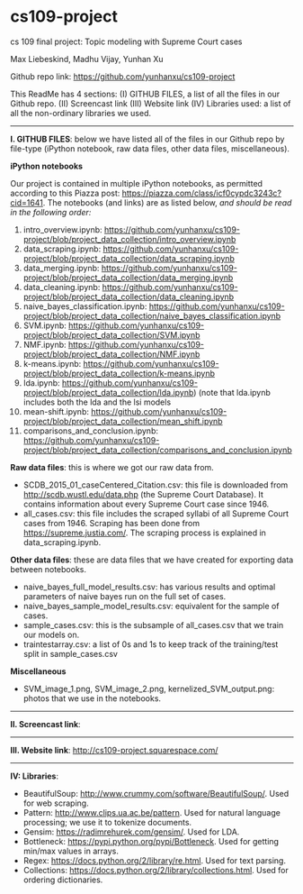 # cs109-project
cs 109 final project: Topic modeling with Supreme Court cases

Max Liebeskind, Madhu Vijay, Yunhan Xu

Github repo link: https://github.com/yunhanxu/cs109-project

This ReadMe has 4 sections: 
(I) GITHUB FILES, a list of all the files in our Github repo.
(II) Screencast link
(III) Website link
(IV) Libraries used: a list of all the non-ordinary libraries we used.

------------------------------------------------------------------------------------------------------

**I. GITHUB FILES**: below we have listed all of the files in our Github repo by file-type (iPython notebook, raw data files, other data files, miscellaneous). 

**iPython notebooks**

Our project is contained in multiple iPython notebooks, as permitted according to this Piazza post: https://piazza.com/class/icf0cypdc3243c?cid=1641. The notebooks (and links) are as listed below, *and should be read in the following order:*

1. intro_overview.ipynb: https://github.com/yunhanxu/cs109-project/blob/project_data_collection/intro_overview.ipynb
2. data_scraping.ipynb: https://github.com/yunhanxu/cs109-project/blob/project_data_collection/data_scraping.ipynb
3. data_merging.ipynb: https://github.com/yunhanxu/cs109-project/blob/project_data_collection/data_merging.ipynb
4. data_cleaning.ipynb: https://github.com/yunhanxu/cs109-project/blob/project_data_collection/data_cleaning.ipynb
5. naive_bayes_classification.ipynb: https://github.com/yunhanxu/cs109-project/blob/project_data_collection/naive_bayes_classification.ipynb
6. SVM.ipynb: https://github.com/yunhanxu/cs109-project/blob/project_data_collection/SVM.ipynb
7. NMF.ipynb: https://github.com/yunhanxu/cs109-project/blob/project_data_collection/NMF.ipynb
8. k-means.ipynb: https://github.com/yunhanxu/cs109-project/blob/project_data_collection/k-means.ipynb
9. lda.ipynb: https://github.com/yunhanxu/cs109-project/blob/project_data_collection/lda.ipynb) (note that lda.ipynb includes both the lda and the lsi models
10. mean-shift.ipynb: https://github.com/yunhanxu/cs109-project/blob/project_data_collection/mean_shift.ipynb
11. comparisons_and_conclusion.ipynb: https://github.com/yunhanxu/cs109-project/blob/project_data_collection/comparisons_and_conclusion.ipynb

**Raw data files**: this is where we got our raw data from.
- SCDB_2015_01_caseCentered_Citation.csv: this file is downloaded from http://scdb.wustl.edu/data.php (the Supreme Court Database). It contains information about every Supreme Court case since 1946.
- all_cases.csv: this file includes the scraped syllabi of all Supreme Court cases from 1946. Scraping has been done from https://supreme.justia.com/. The scraping process is explained in data_scraping.ipynb.

**Other data files**: these are data files that we have created for exporting data between notebooks.
- naive_bayes_full_model_results.csv: has various results and optimal parameters of naive bayes run on the full set of cases.
- naive_bayes_sample_model_results.csv: equivalent for the sample of cases.
- sample_cases.csv: this is the subsample of all_cases.csv that we train our models on.
- traintestarray.csv: a list of 0s and 1s to keep track of the training/test split in sample_cases.csv

**Miscellaneous** 
- SVM_image_1.png, SVM_image_2.png, kernelized_SVM_output.png: photos that we use in the notebooks.

------------------------------------------------------------------------------------------------------

**II. Screencast link**: 

------------------------------------------------------------------------------------------------------

**III. Website link**: http://cs109-project.squarespace.com/

------------------------------------------------------------------------------------------------------

**IV: Libraries**: 
- BeautifulSoup: http://www.crummy.com/software/BeautifulSoup/. Used for web scraping.
- Pattern: http://www.clips.ua.ac.be/pattern. Used for natural language processing; we use it to tokenize documents.
- Gensim: https://radimrehurek.com/gensim/. Used for LDA.
- Bottleneck: https://pypi.python.org/pypi/Bottleneck. Used for getting min/max values in arrays.
- Regex: https://docs.python.org/2/library/re.html. Used for text parsing. 
- Collections: https://docs.python.org/2/library/collections.html. Used for ordering dictionaries. 
